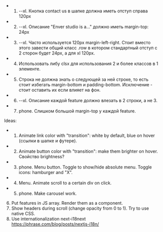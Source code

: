 + 1. --xl. Кнопка contact us в шапке должна иметь отступ справа 120px
+ 2. --xl. Описание "Enver studio is a..." должно иметь margin-top: 24px
+ 3. --xl. Часто используется 120px margin-left-right. Стоит вместо этого завести общий класс .row в котором стандартный отступ с 2 сторон будет 24px, а для xl 120px.
+ 4. Использовать либу clsx для использования 2 и более классов в 1 элементе.
+ 5. Строка не должна знать о следующей за ней строке, то есть стоит избегать margin-bottom и padding-bottom. Исключение - стоит оставить их если влияет на фон.
+ 6. --xl. Описание каждой feature должно влезать в 2 строки, а не 3.
+ 7. phone. Слишком большой margin-top у каждой feature.


Ideas:
+ 1. Animate link color with "transition": white by default, blue on hover (ссылки в шапке и футере).
+ 2. Animate button color with "transition": make them brighter on hover. Свойство brightness?
+ 3. phone. Menu button. Toggle to show/hide absolute menu. Toggle icons: hamburger and "X".
+ 4. Menu. Animate scroll to a certain div on click.
+ 5. phone. Make carousel work.
6. Put features in JS array. Render them as a <Feature/> component.
7. Show headers during scroll (change opacity from 0 to 1). Try to use native CSS. 
8. Use internationalization next-i18next https://phrase.com/blog/posts/nextjs-i18n/
